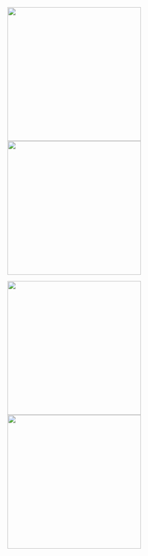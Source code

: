 <p float="left">
  <img src="https://github.com/anupomm/ecommerce_craftybay/assets/95094496/5c997c2e-6ce5-4bdf-bd3f-dfb521802077" width="300" />
  <img src="https://github.com/anupomm/ecommerce_craftybay/assets/95094496/6908e90e-73d0-44f9-830d-aa39a795e645" width="300" /> 
</p>

<p float="left">
  <img src="https://github.com/anupomm/ecommerce_craftybay/assets/95094496/534e543c-147e-4401-a5ed-9acd57c54644" width="300" />
  <img src="https://github.com/anupomm/ecommerce_craftybay/assets/95094496/532882bb-f49c-4ae9-a9d5-499392825d3c" width="300" /> 
</p>

